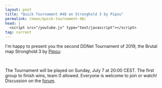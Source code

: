 ```yaml
---
layout: post
title: "Quick Tournament #48 on Stronghold 3 by Pipou"
permalink: /news/quick-tournament-48/
head: |
  <script src="/youtube.js" type="text/javascript"></script>
tag: current
---
```


I'm happy to present you the second DDNet Tournament of 2019, the Brutal map Stronghold 3 by [Pipou](/mappers/Pipou/):

<div class="startvideo"><div class="video-container">
  <div class="ytplayer" data-id="LqJK6HcsN18"></div>
</div></div>
<br>

The Tournament will be played on Sunday, July 7 at 20:00 CEST. The first group to finish wins, team 0 allowed. Everyone is welcome to join or watch!
Discussion on the [forum](//forum.ddnet.tw/viewtopic.php?f=33&t=6827).
